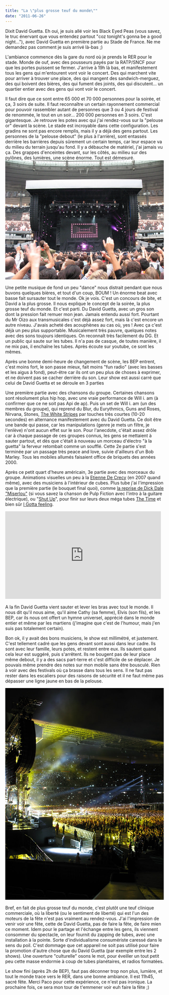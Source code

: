 ```yaml
---
title: "La \"plus grosse teuf du monde\""
date: "2011-06-26"
---
```


Dixit David Guetta. Eh oui, je suis allé voir les Black Eyed Peas (vous savez, le truc énervant que vous entendez partout "coz tonight's gonna be a good night..."), avec David Guetta en première partie au Stade de France. Ne me demandez pas comment je suis arrivé là-bas ;)

L'ambiance commence dès la gare du nord où je prends le RER pour le stade. Monde de ouf, avec des pousseurs payés par la RATP/SNCF pour que les portes puissent se fermer. J'arrive à 19h là bas, et manifestement tous les gens qui m'entourent vont voir le concert. Des qui marchent vite pour arriver à trouver une place, des qui mangent des sandwich-merguez, des qui boivent des bières, des qui fument des joints, des qui discutent... un quartier entier avec des gens qui vont voir le concert.

Il faut dire que ce sont entre 65 000 et 70 000 personnes pour la soirée, et ça, 3 soirs de suite. Il faut reconnaître un certain rayonnement commercial pour pouvoir rassembler autant de personnes que 3 ou 4 jours de festival de renommée, le tout en un soir... 200 000 personnes en 3 soirs. C'est gigantesque. Je retrouve les potes avec qui j'ai rendez-vous sur la "pelouse or" devant la scène. Le stade est incroyable dans cette configuration. Les gradins ne sont pas encore remplis, mais il y a déjà des gens partout. Les personnes de la "pelouse debout" (le plus à l'arrière), sont entassés derrière les barrières depuis sûrement un certain temps, car leur espace va du milieu du terrain jusqu'au fond. Il y a débauche de matériel, j'ai jamais vu ça. Des grappes d'enceintes devant, sur les côtés, au milieu sur des pylônes, des lumières, une scène énorme. Tout est démesuré. ![](images/IMG_4412.jpg)

Une petite musique de fond un peu "dance" nous distrait pendant que nous buvons quelques bières, et tout d'un coup, BOUM ! Un énorme beat avec basse fait sursauter tout le monde. Ok je vois. C'est un concours de bite, et David a la plus grosse. Il nous explique le concept de la soirée, la plus grosse teuf du monde. Et c'est parti. Du David Guetta, avec un gros son dont la pression fait remuer mon jean. Jamais entendu aussi fort. Pourtant du Mr Oizo aux transmusicales c'est déjà assez fort, mais là c'est encore un autre niveau. J'avais acheté des acouphènes au cas où, yes ! Avec ça c'est déjà un peu plus supportable. Musicalement très pauvre, quelques notes avec des sons toujours identiques. On reconnaît très facilement du DG. Et un public qui saute sur les tubes. Il n'a pas de casque, de toutes manière, il ne mix pas, il enchaîne les tubes. Après écoute sur youtube, ce sont les mêmes.

Après une bonne demi-heure de changement de scène, les BEP entrent, c'est moins fort, le son passe mieux, fait moins "fun radio" (avec les basses et les aigus à fond), peut-être car ils ont un peu plus de choses à exprimer, et ne doivent pas se cacher derrière du son. Leur show est aussi carré que celui de David Guetta et se déroule en 3 parties

Une première partie avec des chansons du groupe. Certaines chansons sont résolument plus hip hop, avec une vraie performance de Will i. am (à confirmer que ce ne soit pas Api de ap). Puis un set de Will i. am (un des membres du groupe), qui reprend du Blur, du Eurythmics, Guns and Roses, Nirvana, Stones, [The White Stripes](http://www.dailymotion.com/video/xm53u_the-white-stripes-seven-nation-army_music) par touches très courtes (10-20 secondes) en alternance manifestement avec du David Guetta. Ce doit être une bande qui passe, car les manipulations (genre je mets un filtre, je l'enlève) n'ont aucun effet sur le son. Pour l'anecdote, c'était assez drôle car à chaque passage de ces groupes connus, les gens se mettaient à sauter partout, et dès que c'était à nouveau un morceau d'électro "à la guetta" la ferveur retombait comme un soufflé. Cette 2e partie s'est terminée par un passage très peace and love, suivie d'ailleurs d'un Bob Marley. Tous les mobiles allumés faisaient office de briquets des années 2000.

Après ce petit quart d'heure américain, 3e partie avec des morceaux du groupe. Animations visuelles un peu à la [Etienne De Crecy](http://www.youtube.com/watch?v=Jzil8S7tUeY) (en 2007 quand même), avec des musiciens à l'intérieur de cubes. Plus tube j'ai l'impression que la première partie (le bouquet final quoi), comme [la reprise de Dick Dale "Miserlou"](http://www.youtube.com/watch?v=ZaI2IlHwmgQ) (si vous savez la chanson de Pulp Fiction avec l'intro à la guitare électrique), ou "[Shut Up](http://www.youtube.com/watch?v=KRzMtlZjXpU)", pour finir sur leurs deux méga tubes [The Time](http://www.youtube.com/watch?v=JwQZQygg3Lk) et bien sûr [I Gotta feeling](http://www.youtube.com/watch?v=uSD4vsh1zDA).

<iframe src="http://player.vimeo.com/video/25617868?title=0&amp;byline=0&amp;portrait=0" width="495" height="278" frameborder="0"></iframe>

A la fin David Guetta vient sauter et lever les bras avec tout le monde. Il nous dit qu'il nous aime, qu'il aime Cathy (sa femme), Elvis (son fils), et les BEP, car ils nous ont offert un hymne universel, apprécié dans le monde entier et même par les martiens (j'imagine que c'est de l'humour, mais j'en suis pas totalement certain).

Bon ok, il y avait des bons musiciens, le show est millimétré, et justement. C'est tellement cadré que les gens devant sont aussi dans leur cadre. Ils sont avec leur famille, leurs potes, et restent entre eux. Ils sautent quand cela leur est suggéré, puis s'arrêtent. Ils ne bougent pas de leur place même debout, il y a des sacs part-terre et c'est difficile de se déplacer. Je pouvais même prendre des notes sur mon mobile sans être bousculé. Rien à voir avec des festivals où ça brasse dans tous les sens. Il ne faut pas rester dans les escaliers pour des raisons de sécurité et il ne faut même pas dépasser une ligne jaune en bas de la pelouse.

![](images/IMG_4449.jpg)

Bref, en fait de plus grosse teuf du monde, c'est plutôt une teuf clinique commerciale, où la liberté (ou le sentiment de liberté) qui est l'un des moteurs de la fête n'est pas vraiment au rendez-vous. J'ai l'impression de venir voir une fête, cette de David Guetta, pas de faire la fête, de faire mien ce moment. Idem pour le partage et l'échange entre les gens, ils viennent consommer du spectacle, on leur fournit du zapping de tubes, avec une installation à la pointe. Sorte d'individualisme consumériste caressé dans le sens du poil. C'est dommage que cet appareil ne soit pas utilisé pour faire la promotion d'autre chose que du David Guetta (par exemple entre les 2 shows). Une ouverture "culturelle" osons le mot, pour éveiller un tout petit peu cette masse endormie à coup de tubes planétaires, et radios formatées.

Le show fini (après 2h de BEP), faut pas déconner trop non plus, lumière, et tout le monde trace vers le RER, dans une bonne ambiance. Il est 11h45, sacré fête. Merci Paco pour cette expérience, ce n'est pas ironique. La prochaine fois, ce sera mon tour de t'emmener voir euh faire la fête ;)
